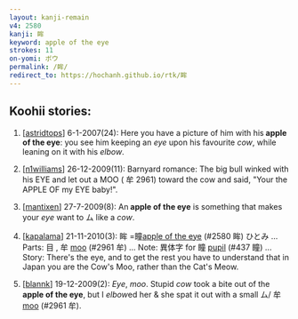 ```yaml
---
layout: kanji-remain
v4: 2580
kanji: 眸
keyword: apple of the eye
strokes: 11
on-yomi: ボウ
permalink: /眸/
redirect_to: https://hochanh.github.io/rtk/眸
---
```


## Koohii stories: 

1) [<a href="http://kanji.koohii.com/profile/astridtops">astridtops</a>] 6-1-2007(24): Here you have a picture of him with his<strong> apple of the eye</strong>: you see him keeping an <em>eye</em> upon his favourite <em>cow</em>, while leaning on it with his <em>elbow</em>.

2) [<a href="http://kanji.koohii.com/profile/n1williams">n1williams</a>] 26-12-2009(11): Barnyard romance: The big bull winked with his EYE and let out a MOO ( 牟 2961) toward the cow and said, &quot;Your the APPLE OF my EYE baby!&quot;.

3) [<a href="http://kanji.koohii.com/profile/mantixen">mantixen</a>] 27-7-2009(8): An<strong> apple of the eye</strong> is something that makes your <em>eye</em> want to ム like a <em>cow</em>.

4) [<a href="http://kanji.koohii.com/profile/kapalama">kapalama</a>] 21-11-2010(3): 眸 =瞳<a href="../v4/2580.html">apple of the eye</a> (#2580 眸) ひとみ ... Parts: 目 , 牟 <a href="../v4/2961.html">moo</a> (#2961 牟) ... Note: 異体字 for 瞳 <a href="../v4/437.html">pupil</a> (#437 瞳) ... Story: There&#039;s the eye, and to get the rest you have to understand that in Japan you are the Cow&#039;s Moo, rather than the Cat&#039;s Meow.

5) [<a href="http://kanji.koohii.com/profile/blannk">blannk</a>] 19-12-2009(2): <em>Eye</em>, <em>moo</em>. Stupid <em>cow</em> took a bite out of the<strong> apple of the eye</strong>, but I <em>elbow</em>ed her &amp; she spat it out with a small ム/ 牟 <a href="../v4/2961.html">moo</a> (#2961 牟).

